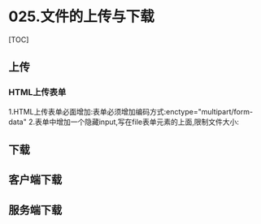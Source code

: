 # 025.文件的上传与下载
[TOC]

## 上传
### HTML上传表单
1.HTML上传表单必面增加:表单必须增加编码方式:enctype="multipart/form-data"
2.表单中增加一个隐藏input,写在file表单元素的上面,限制文件大小:<input type="hidden" name="MAX_FILE_SIZE" value="2097152" />


## 下载

## 客户端下载

## 服务端下载
